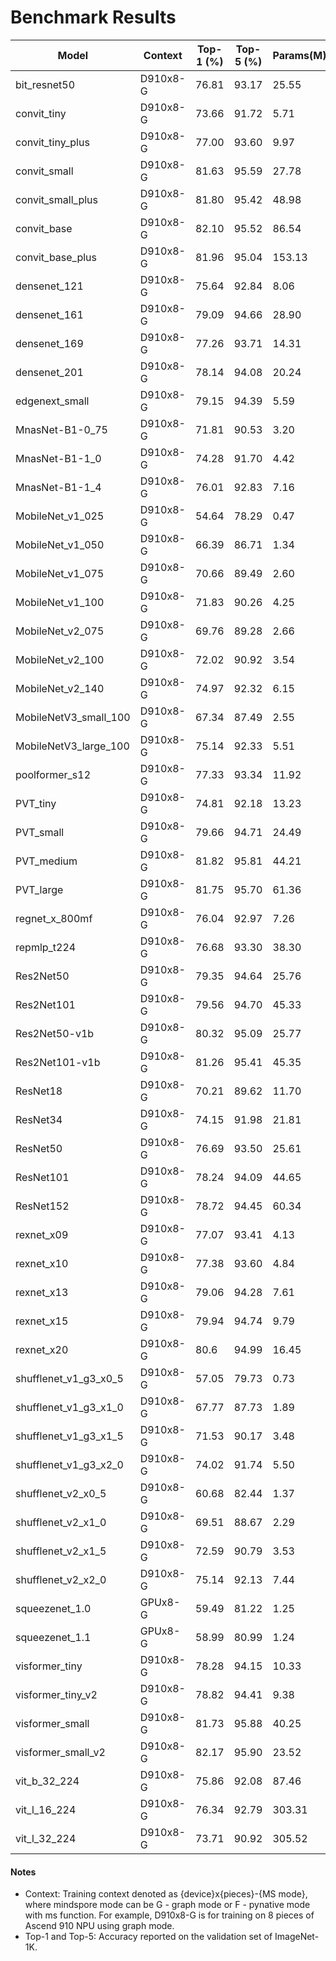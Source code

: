# Benchmark Results

|       Model    | Context  | Top-1 (%) | Top-5 (%) | Params(M) |                                                 Recipe                                                  |                                    Download                                   |
| -------------- | -------- | --------- | --------- | --------- | ------------------------------------------------------------------------------------------------------- |  ---------------------------------------------------------------------------- |
|  bit_resnet50  | D910x8-G |   76.81   |   93.17   |   25.55   |  [yaml](https://github.com/mindspore-lab/mindcv/blob/main/configs/bit/bit_resnet50_ascend.yaml) | [weights](https://download.mindspore.cn/toolkits/mindcv/bit/BiTresnet50.ckpt) | 
| convit_tiny      | D910x8-G  | 73.66       | 91.72      | 5.71           | [yaml](https://github.com/mindspore-lab/mindcv/blob/main/configs/convit/convit_tiny_ascend.yaml)       | [weights](https://download.mindspore.cn/toolkits/mindcv/convit/convit_tiny.ckpt)       |
| convit_tiny_plus | D910x8-G  | 77.00       | 93.60      | 9.97           | [yaml](https://github.com/mindspore-lab/mindcv/blob/main/configs/convit/convit_tiny_plus_ascend.yaml)  | [weights](https://download.mindspore.cn/toolkits/mindcv/convit/convit_tiny_plus.ckpt)  |
| convit_small     | D910x8-G  | 81.63       | 95.59      | 27.78          | [yaml](https://github.com/mindspore-lab/mindcv/blob/main/configs/convit/convit_small_ascend.yaml)      | [weights](https://download.mindspore.cn/toolkits/mindcv/convit/convit_small.ckpt)      |
| convit_small_plus| D910x8-G  | 81.80       | 95.42      | 48.98          | [yaml](https://github.com/mindspore-lab/mindcv/blob/main/configs/convit/convit_small_plus_ascend.yaml) | [weights](https://download.mindspore.cn/toolkits/mindcv/convit/convit_small_plus.ckpt) |
| convit_base      | D910x8-G  | 82.10       | 95.52      | 86.54          | [yaml](https://github.com/mindspore-lab/mindcv/blob/main/configs/convit/convit_base_ascend.yaml)       | [weights](https://download.mindspore.cn/toolkits/mindcv/convit/convit_base.ckpt)       |
| convit_base_plus | D910x8-G  | 81.96       | 95.04      | 153.13         | [yaml](https://github.com/mindspore-lab/mindcv/blob/main/configs/convit/convit_base_plus_ascend.yaml)  | [weights](https://download.mindspore.cn/toolkits/mindcv/convit/convit_base_plus.ckpt)  |
| densenet_121 | D910x8-G | 75.64     | 92.84     | 8.06       | [yaml](https://github.com/mindspore-lab/mindcv/blob/main/configs/densenet/densenet_121_ascend.yaml) | [weights](https://download.mindspore.cn/toolkits/mindcv/densenet/densenet121-120_5004_Ascend.ckpt) |
| densenet_161 | D910x8-G | 79.09     | 94.66     | 28.90      | [yaml](https://github.com/mindspore-lab/mindcv/blob/main/configs/densenet/densenet_161_ascend.yaml) | [weights](https://download.mindspore.cn/toolkits/mindcv/densenet/densenet161-120_5004_Ascend.ckpt) |
| densenet_169 | D910x8-G | 77.26     | 93.71     | 14.31      | [yaml](https://github.com/mindspore-lab/mindcv/blob/main/configs/densenet/densenet_169_ascend.yaml) | [weights](https://download.mindspore.cn/toolkits/mindcv/densenet/densenet169-120_5004_Ascend.ckpt) |
| densenet_201 | D910x8-G | 78.14     | 94.08     | 20.24      | [yaml](https://github.com/mindspore-lab/mindcv/blob/main/configs/densenet/densenet_201_ascend.yaml) | [weights](https://download.mindspore.cn/toolkits/mindcv/densenet/densenet201-120_5004_Ascend.ckpt) |
| edgenext_small | D910x8-G | 79.15      |  94.39    | 5.59        | [yaml](https://github.com/mindspore-lab/mindcv/blob/main/configs/edgenext/edgenext_small_ascend.yaml) | [weights](https://download.mindspore.cn/toolkits/mindcv/edgenext/edgenext_small.ckpt) |
| MnasNet-B1-0_75 | D910x8-G | 71.81     | 90.53     | 3.20       | [yaml](https://github.com/mindspore-lab/mindcv/blob/main/configs/mnasnet/mnasnet_0.75_ascend.yaml) | [weights](https://download.mindspore.cn/toolkits/mindcv/mnasnet/mnasnet0_75_ascend.ckpt) |
| MnasNet-B1-1_0  | D910x8-G | 74.28     | 91.70     | 4.42       | [yaml](https://github.com/mindspore-lab/mindcv/blob/main/configs/mnasnet/mnasnet_1.0_ascend.yaml)  | [weights](https://download.mindspore.cn/toolkits/mindcv/mnasnet/mnasnet1_0_ascend.ckpt)  |
| MnasNet-B1-1_4  | D910x8-G | 76.01     | 92.83     | 7.16       | [yaml](https://github.com/mindspore-lab/mindcv/blob/main/configs/mnasnet/mnasnet_1.4_ascend.yaml)  | [weights](https://download.mindspore.cn/toolkits/mindcv/mnasnet/mnasnet1_4_ascend.ckpt)  |
| MobileNet_v1_025 | D910x8-G | 54.64     | 78.29     | 0.47       | [yaml](https://github.com/mindspore-lab/mindcv/blob/main/configs/mobilenetv1/mobilenet_v1_0.25_ascend.yaml) | [weights](https://download.mindspore.cn/toolkits/mindcv/mobilenet/mobilenetv1/mobilenet_v1_025_224-200_2502.ckpt) |
| MobileNet_v1_050 | D910x8-G | 66.39     | 86.71     | 1.34       | [yaml](https://github.com/mindspore-lab/mindcv/blob/main/configs/mobilenetv1/mobilenet_v1_0.5_ascend.yaml)  | [weights](https://download.mindspore.cn/toolkits/mindcv/mobilenet/mobilenetv1/mobilenet_v1_050_224-200_2502.ckpt) |
| MobileNet_v1_075 | D910x8-G | 70.66     | 89.49     | 2.60       | [yaml](https://github.com/mindspore-lab/mindcv/blob/main/configs/mobilenetv1/mobilenet_v1_0.75_ascend.yaml) | [weights](https://download.mindspore.cn/toolkits/mindcv/mobilenet/mobilenetv1/mobilenet_v1_075_224-200_2502.ckpt) |
| MobileNet_v1_100 | D910x8-G | 71.83     | 90.26     | 4.25       | [yaml](https://github.com/mindspore-lab/mindcv/blob/main/configs/mobilenetv1/mobilenet_v1_1.0_ascend.yaml)  | [weights](https://download.mindspore.cn/toolkits/mindcv/mobilenet/mobilenetv1/mobilenet_v1_100_224-200_2502.ckpt) |
| MobileNet_v2_075 | D910x8-G | 69.76     | 89.28     | 2.66       | [yaml](https://github.com/mindspore-lab/mindcv/blob/main/configs/mobilenetv2/mobilenet_v2_0.75_ascend.yaml) | [weights](https://download.mindspore.cn/toolkits/mindcv/mobilenet/mobilenetv2/mobilenet_v2_075_224-400_625.ckpt) |
| MobileNet_v2_100 | D910x8-G | 72.02     | 90.92     | 3.54       | [yaml](https://github.com/mindspore-lab/mindcv/blob/main/configs/mobilenetv2/mobilenet_v2_1.0_ascend.yaml)  | [weights](https://download.mindspore.cn/toolkits/mindcv/mobilenet/mobilenetv2/mobilenet_v2_100_224-300_625.ckpt) |
| MobileNet_v2_140 | D910x8-G | 74.97     | 92.32     | 6.15       | [yaml](https://github.com/mindspore-lab/mindcv/blob/main/configs/mobilenetv2/mobilenet_v2_1.4_ascend.yaml)  | [weights](https://download.mindspore.cn/toolkits/mindcv/mobilenet/mobilenetv2/mobilenet_v2_140_224-300_625.ckpt) |
| MobileNetV3_small_100 | D910x8-G | 67.34     | 87.49     | 2.55       | [yaml](https://github.com/mindspore-lab/mindcv/blob/main/configs/mobilenetv3/mobilenet_v3_small_ascend.yaml) | [weights](https://download.mindspore.cn/toolkits/mindcv/mobilenet/mobilenetv3/mobilenet_v3_small_100-Ascend.ckpt) |
| MobileNetV3_large_100 | D910x8-G | 75.14     | 92.33     | 5.51       | [yaml](https://github.com/mindspore-lab/mindcv/blob/main/configs/mobilenetv3/mobilenet_v3_large_ascend.yaml) | [weights](https://download.mindspore.cn/toolkits/mindcv/mobilenet/mobilenetv3/mobilenet_v3_large_100-Ascend.ckpt) |
| poolformer_s12 | D910x8-G |   77.33   |   93.34   |   11.92    | [yaml](https://github.com/mindspore-lab/mindcv/blob/main/configs/poolformer/poolformer_s12_ascend.yaml) | [weights](https://download.mindspore.cn/toolkits/mindcv/poolformer/poolformer_s12-5be5c4e4.ckpt) |
|  PVT_tiny  | D910x8-G |   74.81   |   92.18   |   13.23    | [yaml](https://github.com/mindspore-lab/mindcv/blob/main/configs/pvt/pvt_tiny_ascend.yaml)   | [weights](https://download.mindspore.cn/toolkits/mindcv/pvt/pvt_tiny_224.ckpt)   |
| PVT_small  | D910x8-G |   79.66   |   94.71   |   24.49    | [yaml](https://github.com/mindspore-lab/mindcv/blob/main/configs/pvt/pvt_small_ascend.yaml)  | [weights](https://download.mindspore.cn/toolkits/mindcv/pvt/pvt_small_224.ckpt)  |
| PVT_medium | D910x8-G |   81.82   |   95.81   |   44.21    | [yaml](https://github.com/mindspore-lab/mindcv/blob/main/configs/pvt/pvt_medium_ascend.yaml) | [weights](https://download.mindspore.cn/toolkits/mindcv/pvt/pvt_medium_224.ckpt) |
| PVT_large  | D910x8-G |   81.75   |   95.70   |   61.36    | [yaml](https://github.com/mindspore-lab/mindcv/blob/main/configs/pvt/pvt_large_ascend.yaml)  | [weights](https://download.mindspore.cn/toolkits/mindcv/pvt/pvt_large_224.ckpt)  |
| regnet_x_800mf | D910x8-G |   76.04   |   92.97   |    7.26    | [yaml](https://github.com/mindspore-lab/mindcv/blob/main/configs/regnet/regnet_x_800mf_ascend.yaml) | [weights](https://download.mindspore.cn/toolkits/mindcv/regnet/regnet_x_800mf-198_2502.ckpt) |
| repmlp_t224 | D910x8-G |   76.68   |   93.30   |   38.30    | [yaml](https://github.com/mindspore-lab/mindcv/blob/main/configs/repmlp/repmlp_t224_ascend.yaml) | [weights](https://download.mindspore.cn/toolkits/mindcv/repmlp/RepMLPNet_T224-8dbedd00.ckpt) |
| Res2Net50      | D910x8-G | 79.35     | 94.64     | 25.76     | [yaml](https://github.com/mindspore-lab/mindcv/blob/main/configs/res2net/res2net_50_ascend.yaml)      | [weights](https://download.mindspore.cn/toolkits/mindcv/res2net/res2net50-200_5004.ckpt)  |
| Res2Net101     | D910x8-G | 79.56     | 94.70     | 45.33     | [yaml](https://github.com/mindspore-lab/mindcv/blob/main/configs/res2net/res2net_101_ascend.yaml)     | [weights](https://download.mindspore.cn/toolkits/mindcv/res2net/res2net101-140_5004.ckpt)  |
| Res2Net50-v1b  | D910x8-G | 80.32     | 95.09     | 25.77   | [yaml](https://github.com/mindspore-lab/mindcv/blob/main/configs/res2net/res2net_50_v1b_ascend.yaml)  | [weights](https://download.mindspore.cn/toolkits/mindcv/res2net/res2net50_v1b-300_5004.ckpt)  |
| Res2Net101-v1b | D910x8-G | 81.26     | 95.41     | 45.35 | [yaml](https://github.com/mindspore-lab/mindcv/blob/main/configs/res2net/res2net_101_v1b_ascend.yaml) | [weights](https://download.mindspore.cn/toolkits/mindcv/res2net/res2net101_v1b-200_5004.ckpt)  |
| ResNet18 | D910x8-G | 70.21     | 89.62     |  11.70   | [yaml](https://github.com/mindspore-lab/mindcv/blob/main/configs/resnet/resnet_18_ascend.yaml)  | [weights](https://download.mindspore.cn/toolkits/mindcv/resnet/resnet18_224.ckpt)  |
| ResNet34 | D910x8-G | 74.15     | 91.98     | 21.81  | [yaml](https://github.com/mindspore-lab/mindcv/blob/main/configs/resnet/resnet_34_ascend.yaml)  | [weights](https://download.mindspore.cn/toolkits/mindcv/resnet/resnet34_224.ckpt)  |
| ResNet50 | D910x8-G | 76.69     | 93.50     | 25.61 | [yaml](https://github.com/mindspore-lab/mindcv/blob/main/configs/resnet/resnet_50_ascend.yaml)  | [weights](https://download.mindspore.cn/toolkits/mindcv/resnet/resnet50_224.ckpt)  |
| ResNet101 | D910x8-G | 78.24     | 94.09     |44.65 | [yaml](https://github.com/mindspore-lab/mindcv/blob/main/configs/resnet/resnet_101_ascend.yaml) | [weights](https://download.mindspore.cn/toolkits/mindcv/resnet/resnet101_224.ckpt) |
| ResNet152 | D910x8-G | 78.72     | 94.45     | 60.34| [yaml](https://github.com/mindspore-lab/mindcv/blob/main/configs/resnet/resnet_152_ascend.yaml) | [weights](https://download.mindspore.cn/toolkits/mindcv/resnet/resnet152_224.ckpt) |
| rexnet_x09 | D910x8-G | 77.07 | 93.41    | 4.13       |[yaml](https://github.com/mindspore-lab/mindcv/blob/main/configs/vit/vit_b32_224_ascend.yaml) | [weights](https://download.mindspore.cn/toolkits/mindcv/vit/vit_b_32_224.ckpt)  |
| rexnet_x10 | D910x8-G | 77.38 | 93.60    | 4.84       |[yaml](https://github.com/mindspore-lab/mindcv/blob/main/configs/vit/vit_b32_224_ascend.yaml) | [weights](https://download.mindspore.cn/toolkits/mindcv/vit/vit_b_32_224.ckpt)  |
| rexnet_x13 | D910x8-G | 79.06 | 94.28 | 7.61       |[yaml](https://github.com/mindspore-lab/mindcv/blob/main/configs/vit/vit_b32_224_ascend.yaml) | [weights](https://download.mindspore.cn/toolkits/mindcv/vit/vit_b_32_224.ckpt)  |
| rexnet_x15 | D910x8-G | 79.94 | 94.74  | 9.79       |[yaml](https://github.com/mindspore-lab/mindcv/blob/main/configs/vit/vit_b32_224_ascend.yaml) | [weights](https://download.mindspore.cn/toolkits/mindcv/vit/vit_b_32_224.ckpt)  |
| rexnet_x20 | D910x8-G | 80.6 | 94.99  | 16.45      |[yaml](https://github.com/mindspore-lab/mindcv/blob/main/configs/vit/vit_b32_224_ascend.yaml) | [weights](https://download.mindspore.cn/toolkits/mindcv/vit/vit_b_32_224.ckpt)  |
| shufflenet_v1_g3_x0_5 | D910x8-G     | 57.05     | 79.73     | 0.73      | [yaml](https://github.com/mindspore-lab/mindcv/blob/main/configs/shufflenet_v1/shufflenet_v1_0.5_ascend.yaml) | [weights](https://download.mindspore.cn/toolkits/mindcv/shufflenet/shufflenetv1/shufflenet_v1_g3_x0_5-Ascend.ckpt)  |
|shufflenet_v1_g3_x1_0 | D910x8-G     | 67.77     | 87.73     | 1.89       | [yaml](https://github.com/mindspore-lab/mindcv/blob/main/configs/shufflenet_v1/shufflenet_v1_1.0_ascend.yaml) | [weights](https://download.mindspore.cn/toolkits/mindcv/shufflenet/shufflenetv1/shufflenet_v1_g3_x1_0-Ascend.ckpt)  |
| shufflenet_v1_g3_x1_5 | D910x8-G     | 71.53     | 90.17     | 3.48   | [yaml](https://github.com/mindspore-lab/mindcv/blob/main/configs/shufflenet_v1/shufflenet_v1_1.5_ascend.yaml) | [weights](https://download.mindspore.cn/toolkits/mindcv/shufflenet/shufflenetv1/shufflenet_v1_g3_x1_5-Ascend.ckpt)  |
| shufflenet_v1_g3_x2_0 | D910x8-G     | 74.02     | 91.74     | 5.50     | [yaml](https://github.com/mindspore-lab/mindcv/blob/main/configs/shufflenet_v1/shufflenet_v1_2.0_ascend.yaml) | [weights](https://download.mindspore.cn/toolkits/mindcv/shufflenet/shufflenetv1/shufflenet_v1_g3_x2_0-Ascend.ckpt)  |
| shufflenet_v2_x0_5 | D910x8-G |  60.68     | 82.44     | 1.37    | [yaml](https://github.com/mindspore-lab/mindcv/blob/main/configs/shufflenet_v2/shufflenet_v2_0.5_ascend.yaml) | [weights](https://download.mindspore.cn/toolkits/mindcv/shufflenet/shufflenetv2/shufflenet_v2_x0_5-Ascend.ckpt)  |
| shufflenet_v2_x1_0 | D910x8-G | 69.51     | 88.67     | 2.29     | [yaml](https://github.com/mindspore-lab/mindcv/blob/main/configs/shufflenet_v2/shufflenet_v2_1.0_ascend.yaml) | [weights](https://download.mindspore.cn/toolkits/mindcv/shufflenet/shufflenetv2/shufflenet_v2_x1_0-Ascend.ckpt)  |
| shufflenet_v2_x1_5 | D910x8-G | 72.59     | 90.79     | 3.53    | [yaml](https://github.com/mindspore-lab/mindcv/blob/main/configs/shufflenet_v2/shufflenet_v2_1.5_ascend.yaml) | [weights](https://download.mindspore.cn/toolkits/mindcv/shufflenet/shufflenetv2/shufflenet_v2_x1_5-Ascend.ckpt)  |
| shufflenet_v2_x2_0 | D910x8-G |  75.14     | 92.13     | 7.44    | [yaml](https://github.com/mindspore-lab/mindcv/blob/main/configs/shufflenet_v2/shufflenet_v2_2.0_ascend.yaml) | [weights](https://download.mindspore.cn/toolkits/mindcv/shufflenet/shufflenetv2/shufflenet_v2_x2_0-Ascend.ckpt)  |
| squeezenet_1.0 | GPUx8-G     | 59.49      | 81.22     |    1.25  | [yaml](https://github.com/mindspore-lab/mindcv/blob/main/configs/squeezenet/squeezenet_1.0_gpu.yaml) | [weights](https://download.mindspore.cn/toolkits/mindcv/squeezenet/squeezenet_1.0_224.ckpt)  |
| squeezenet_1.1 | GPUx8-G      | 58.99      | 80.99    |    1.24    | [yaml](https://github.com/mindspore-lab/mindcv/blob/main/configs/squeezenet/squeezenet_1.1_gpu.yaml) | [weights](https://download.mindspore.cn/toolkits/mindcv/squeezenet/squeezenet_1.1_224.ckpt)  |
| visformer_tiny | D910x8-G | 78.28  | 94.15    | 10.33    | [yaml](https://github.com/mindspore-lab/mindcv/blob/main/configs/visformer/visformer_tiny_ascend.yaml) | [weights](https://download.mindspore.cn/toolkits/mindcv/visformer/visformer_tiny.ckpt)  |
| visformer_tiny_v2 | D910x8-G | 78.82  | 94.41    | 9.38    | [yaml](https://github.com/mindspore-lab/mindcv/blob/main/configs/visformer/visformer_tiny_v2_ascend.yaml) | [weights](https://download.mindspore.cn/toolkits/mindcv/visformer/visformer_tiny_v2.ckpt)  |
| visformer_small | D910x8-G | 81.73  | 95.88    |  40.25    | [yaml](https://github.com/mindspore-lab/mindcv/blob/main/configs/visformer/visformer_small_ascend.yaml) | [weights](https://download.mindspore.cn/toolkits/mindcv/visformer/visformer_small.ckpt)  |
| visformer_small_v2 | D910x8-G | 82.17  | 95.90    | 23.52    | [yaml](https://github.com/mindspore-lab/mindcv/blob/main/configs/visformer/visformer_small_v2_ascend.yaml) | [weights](https://download.mindspore.cn/toolkits/mindcv/visformer/visformer_small_v2.ckpt)  |
| vit_b_32_224 | D910x8-G | 75.86  | 92.08    | 87.46    | [yaml](https://github.com/mindspore-lab/mindcv/blob/main/configs/vit/vit_b32_224_ascend.yaml) | [weights](https://download.mindspore.cn/toolkits/mindcv/vit/vit_b_32_224.ckpt)  |
| vit_l_16_224 | D910x8-G | 76.34  | 92.79    | 303.31    | [yaml](https://github.com/mindspore-lab/mindcv/blob/main/configs/vit/vit_l16_224_ascend.yaml) | [weights](https://download.mindspore.cn/toolkits/mindcv/vit/vit_l_16_224.ckpt)  |
| vit_l_32_224 | D910x8-G | 73.71  | 90.92    | 305.52    | [yaml](https://github.com/mindspore-lab/mindcv/blob/main/configs/vit/vit_b32_224_ascend.yaml) | [weights](https://download.mindspore.cn/toolkits/mindcv/vit/vit_l_32_224.ckpt)  |


#### Notes
- Context: Training context denoted as {device}x{pieces}-{MS mode}, where mindspore mode can be G - graph mode or F - pynative mode with ms function. For example, D910x8-G is for training on 8 pieces of Ascend 910 NPU using graph mode.
- Top-1 and Top-5: Accuracy reported on the validation set of ImageNet-1K.
